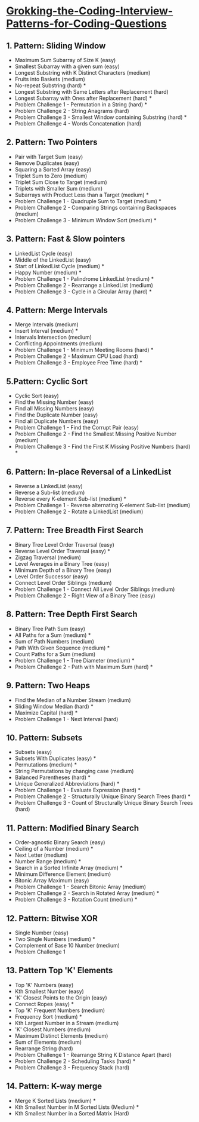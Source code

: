 # [Grokking-the-Coding-Interview-Patterns-for-Coding-Questions](https://www.educative.io/courses/grokking-the-coding-interview)

## 1. Pattern: Sliding Window
- Maximum Sum Subarray of Size K (easy)
- Smallest Subarray with a given sum (easy)
- Longest Substring with K Distinct Characters (medium)
- Fruits into Baskets (medium)
- No-repeat Substring (hard) *
- Longest Substring with Same Letters after Replacement (hard)
- Longest Subarray with Ones after Replacement (hard) *
- Problem Challenge 1 - Permutation in a String (hard) *
- Problem Challenge 2 - String Anagrams (hard)
- Problem Challenge 3 - Smallest Window containing Substring (hard) *
- Problem Challenge 4 - Words Concatenation (hard) 

## 2. Pattern: Two Pointers
- Pair with Target Sum (easy)
- Remove Duplicates (easy)
- Squaring a Sorted Array (easy)
- Triplet Sum to Zero (medium)
- Triplet Sum Close to Target (medium)
- Triplets with Smaller Sum (medium)
- Subarrays with Product Less than a Target (medium) *
- Problem Challenge 1 - Quadruple Sum to Target (medium) *
- Problem Challenge 2 - Comparing Strings containing Backspaces (medium)
- Problem Challenge 3 - Minimum Window Sort (medium) *


## 3. Pattern: Fast & Slow pointers
- LinkedList Cycle (easy)
- Middle of the LinkedList (easy)
- Start of LinkedList Cycle (medium) *
- Happy Number (medium) * 
- Problem Challenge 1 - Palindrome LinkedList (medium) *
- Problem Challenge 2 - Rearrange a LinkedList (medium)
- Problem Challenge 3 - Cycle in a Circular Array (hard) *

## 4. Pattern: Merge Intervals
- Merge Intervals (medium)
- Insert Interval (medium) *
- Intervals Intersection (medium)
- Conflicting Appointments (medium)
- Problem Challenge 1 - Minimum Meeting Rooms (hard) *
- Problem Challenge 2 - Maximum CPU Load (hard)
- Problem Challenge 3 - Employee Free Time (hard) *

## 5.Pattern: Cyclic Sort
- Cyclic Sort (easy)
- Find the Missing Number (easy)
- Find all Missing Numbers (easy)
- Find the Duplicate Number (easy)
- Find all Duplicate Numbers (easy)
- Problem Challenge 1 - Find the Corrupt Pair (easy)
- Problem Challenge 2 - Find the Smallest Missing Positive Number (medium)
- Problem Challenge 3 - Find the First K Missing Positive Numbers (hard) *

## 6. Pattern: In-place Reversal of a LinkedList
- Reverse a LinkedList (easy) 
- Reverse a Sub-list (medium) 
- Reverse every K-element Sub-list (medium) *
- Problem Challenge 1 - Reverse alternating K-element Sub-list (medium)
- Problem Challenge 2 - Rotate a LinkedList (medium)

## 7. Pattern: Tree Breadth First Search
- Binary Tree Level Order Traversal (easy)
- Reverse Level Order Traversal (easy) * 
- Zigzag Traversal (medium)
- Level Averages in a Binary Tree (easy)
- Minimum Depth of a Binary Tree (easy) 
- Level Order Successor (easy)
- Connect Level Order Siblings (medium)
- Problem Challenge 1 - Connect All Level Order Siblings (medium)
- Problem Challenge 2 - Right View of a Binary Tree (easy) 

## 8. Pattern: Tree Depth First Search
- Binary Tree Path Sum (easy)
- All Paths for a Sum (medium) *
- Sum of Path Numbers (medium)
- Path With Given Sequence (medium) *
- Count Paths for a Sum (medium)
- Problem Challenge 1 - Tree Diameter (medium) *
- Problem Challenge 2 - Path with Maximum Sum (hard) *

## 9. Pattern: Two Heaps
- Find the Median of a Number Stream (medium) 
- Sliding Window Median (hard) *
- Maximize Capital (hard) * 
- Problem Challenge 1 - Next Interval (hard) 

## 10. Pattern: Subsets
- Subsets (easy)
- Subsets With Duplicates (easy) *
- Permutations (medium) *
- String Permutations by changing case (medium)
- Balanced Parentheses (hard) *
- Unique Generalized Abbreviations (hard) * 
- Problem Challenge 1 - Evaluate Expression (hard) *
- Problem Challenge 2 - Structurally Unique Binary Search Trees (hard) *
- Problem Challenge 3 - Count of Structurally Unique Binary Search Trees (hard)

## 11. Pattern: Modified Binary Search
- Order-agnostic Binary Search (easy)
- Ceiling of a Number (medium) *
- Next Letter (medium)
- Number Range (medium) *
- Search in a Sorted Infinite Array (medium) *
- Minimum Difference Element (medium)
- Bitonic Array Maximum (easy)
- Problem Challenge 1 - Search Bitonic Array (medium)
- Problem Challenge 2 - Search in Rotated Array (medium) * 
- Problem Challenge 3 - Rotation Count (medium) *

## 12. Pattern: Bitwise XOR
- Single Number (easy)
- Two Single Numbers (medium) *
- Complement of Base 10 Number (medium)
- Problem Challenge 1

## 13. Pattern Top 'K' Elements
- Top 'K' Numbers (easy)
- Kth Smallest Number (easy)
- 'K' Closest Points to the Origin (easy)
- Connect Ropes (easy) *
- Top 'K' Frequent Numbers (medium)
- Frequency Sort (medium) *
- Kth Largest Number in a Stream (medium)
- 'K' Closest Numbers (medium)
- Maximum Distinct Elements (medium)
- Sum of Elements (medium) 
- Rearrange String (hard)
- Problem Challenge 1 - Rearrange String K Distance Apart (hard) 
- Problem Challenge 2 - Scheduling Tasks (hard) *
- Problem Challenge 3 - Frequency Stack (hard) 

## 14. Pattern: K-way merge
- Merge K Sorted Lists (medium) *
- Kth Smallest Number in M Sorted Lists (Medium) * 
- Kth Smallest Number in a Sorted Matrix (Hard)
